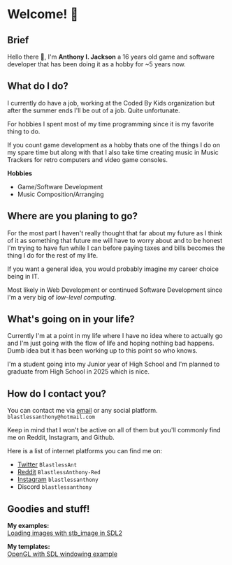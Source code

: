 # Welcome! 👋

## Brief

Hello there 👋, I'm **Anthony I. Jackson** a 16 years old game and software developer that has been doing it as a hobby for ~5 years now.

## What do I do?

I currently do have a job, working at the Coded By Kids organization but after the summer ends I'll be out of a job. Quite unfortunate.

For hobbies I spent most of my time programming since it is my favorite thing to do.

If you count game development as a hobby thats one of the things I do on my spare time but along with that I also take time creating music in Music Trackers for retro computers and video game consoles.

**Hobbies**
* Game/Software Development
* Music Composition/Arranging

## Where are you planing to go?

For the most part I haven't really thought that far about my future as I think of it as something that future me will have to worry about and to be honest I'm trying to have fun while I can before paying taxes and bills becomes the thing I do for the rest of my life.

If you want a general idea, you would probably imagine my career choice being in IT.

Most likely in Web Development or continued Software Development since I'm a very big of *low-level computing*.

## What's going on in your life?
Currently I'm at a point in my life where I have no idea where to actually go and I'm just going with the flow
of life and hoping nothing bad happens. Dumb idea but it has been working up to this point so who knows.

I'm a student going into my Junior year of High School and I'm planned to graduate from High School in 2025 which is nice.

## How do I contact you?

You can contact me via [email](mailto:blastlessanthony@hotmail.com) or any social platform.
`blastlessanthony@hotmail.com`

Keep in mind that I won't be active on all of them but you'll commonly find me
on Reddit, Instagram, and Github.

Here is a list of internet platforms you can find me on:
* [Twitter](https://twitter.com/BlastlessAnt) `BlastlessAnt`
* [Reddit](https://www.reddit.com/user/BlastlessAnthony-Red) `BlastlessAnthony-Red`
* [Instagram](https://www.instagram.com/blastlessanthony) `blastlessanthony`
* Discord `blastlessanthony`  
  
## Goodies and stuff!
  
**My examples:**  
[Loading images with stb_image in SDL2](https://github.com/BlastlessAnthony/SDL2-stb_image-Example)  
  
**My templates:**  
[OpenGL with SDL windowing example](https://github.com/BlastlessAnthony/OpenGL-SDL-Template)
